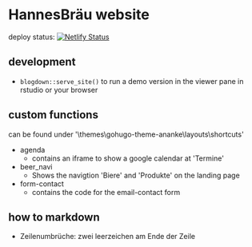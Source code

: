# HannesBräu website

deploy status: [![Netlify Status](https://api.netlify.com/api/v1/badges/266076e6-11e5-4899-ae58-5d6d3f7eabac/deploy-status)](https://app.netlify.com/sites/hannesbru/deploys)

## development

* `blogdown::serve_site()` to run a demo version in the viewer pane in rstudio or your browser

## custom functions

can be found under '\themes\gohugo-theme-ananke\layouts\shortcuts\'

* agenda
  + contains an iframe to show a google calendar at 'Termine'
* beer_navi
  + Shows the navigtion 'Biere' and 'Produkte' on the landing page
* form-contact
  + contains the code for the email-contact form

## how to markdown

* Zeilenumbrüche: zwei leerzeichen am Ende der Zeile